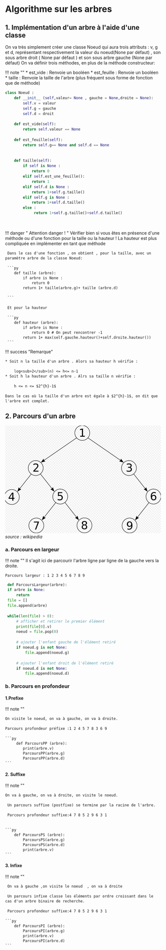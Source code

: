 # Algorithme sur les arbres 

## 1. Implémentation d'un  arbre à l'aide d'une classe 

On va très simplement créer une classe Noeud qui aura trois attributs : v, g et d, représentant respectivement la valeur du noeud(None par défaut) , son sous arbre droit ( None par défaut ) et son sous arbre gauche (None par défaut)
On va définir trois méthodes, en plus de la méthode constructeur:

!!! note ""
    * est_vide : Renvoie un booléen 
    * est_feuille : Renvoie un booléen 
    * taille : Renvoie la taille de l'arbre 
     (plus fréquent sous forme de fonction que de méthode) 
    


```py
class Noeud :
    def __init__ (self,valeur= None , gauche = None,droite = None):
        self.v = valeur
        self.g = gauche
        self.d = droit

    def est_vide(self):
        return self.valeur == None 

    def est_feuille(self):
        return self.g== None and self.d == None 
    
     
    def taille(self):
        if self is None :
            return 0
        elif self.est_une_feuille():
            return 1
        elif self.d is None :
            return 1+self.g.taille()
        elif self.g is None :
            return 1+self.d.taille()
        else :
             return 1+self.g.taille()+self.d.taille()

    
```
!!! danger " Attention danger ! "
     Vérifier bien si vous êtes en présence d'une méthode ou d'une fonction pour la taille ou la hauteur !
     La hauteur est plus compliquée en implémenter en tant que méthode 

     Dans le cas d'une fonction , on obtient , pour la taille, avec un paramètre arbre de la classe Noeud:

     ```py
        def taille (arbre):
            if arbre is None :
                return 0
            return 1+ taille(arbre.g)+ taille (arbre.d)

     ```

     Et pour la hauteur 

     ```py
        def hauteur (arbre):
            if arbre is None :
                return 0 # On peut rencontrer -1
            return 1+ max(self.gauche.hauteur()+self.droite.hauteur())
     ``` 
!!! success "Remarque"

    * Soit n la taille d'un arbre . Alors sa hauteur h vérifie :

        log<sub>2</sub>(n) <= h<= n-1
    * Soit h la hauteur d'un arbre . Alrs sa taille n vérifie :
  
        h <= n <= $2^{h}-1$

    Dans le cas où la taille d'un arbre est égale à $2^{h}-1$, on dit que l'arbre est complet.


## 2. Parcours d'un arbre 
   ![arbre ](arbre.png)   *source : wikipedia*

### a. Parcours en largeur 
!!! note ""
    Il s'agit ici de parcourir l'arbre ligne par ligne de la gauche     vers la droite.

    Parcours largeur : 1 2 3 4 5 6 7 8 9
    
   ```py
    def ParcoursLargeur(arbre):
    if arbre is None:
        return 
    file = []
    file.append(arbre)
 
    while(len(file) > 0):
        # afficher et retirer le premier élément
        print(file[0].v)
        noeud = file.pop(0)
 
        # ajouter l'enfant gauche de l'élément retiré
        if noeud.g is not None:
            file.append(noeud.g)
 
        # ajouter l'enfant droit de l'élément retiré
        if noeud.d is not None:
            file.append(noeud.d)
   ```

### b. Parcours en profondeur 

#### 1.Prefixe 
!!! note ""

    On visite le noeud, on va à gauche, on va à droite.
   
    Parcours profondeur préfixe :1 2 4 5 7 8 3 6 9

    ```py
         def ParcoursPP (arbre):
            print(arbre.v)
            ParcoursPP(arbre.g)
            ParcoursPP(arbre.d)
    ```
#### 2. Suffixe  
!!! note ""

    On va à gauche, on va à droite, on visite le noeud.

     Un parcours suffixe (postfixe) se termine par la racine de l'arbre.
   
     Parcours profondeur suffixe:4 7 8 5 2 9 6 3 1


    ```py
        def ParcoursPS (arbre):        
            ParcoursPS(arbre.g)
            ParcoursPS(arbre.d)
            print(arbre.v)
    ```
#### 3. Infixe  
!!! note ""

     On va à gauche ,on visite le noeud  , on va à droite 

     Un parcours infixe classe les éléments par ordre croissant dans le cas d'un arbre binaire de recherche.
   
     Parcours profondeur suffixe:4 7 8 5 2 9 6 3 1

    ```py
        def ParcoursPI (arbre):        
            ParcoursPI(arbre.g)
            print(arbre.v)
            ParcoursPI(arbre.d)            
    ```
 
